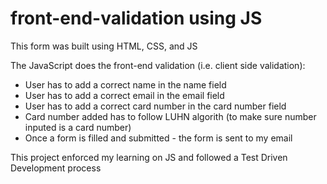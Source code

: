 # front-end-validation using JS

This form was built using HTML, CSS, and JS

The JavaScript does the front-end validation (i.e. client side validation):
- User has to add a correct name in the name field
- User has to add a correct email in the email field
- User has to add a correct card number in the card number field
- Card number added has to follow LUHN algorith (to make sure number inputed is a card number)
- Once a form is filled and submitted - the form is sent to my email

This project enforced my learning on JS and followed a Test Driven Development process
